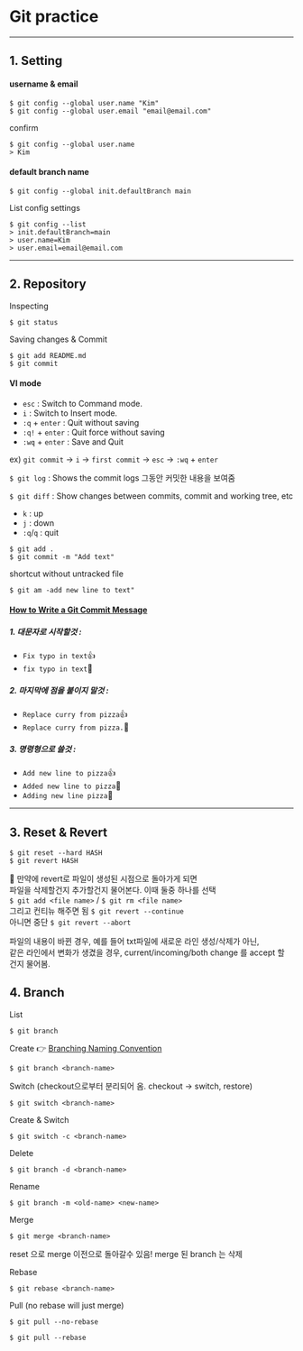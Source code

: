 # Git practice

---

## 1. Setting

#### username & email

```
$ git config --global user.name "Kim"
$ git config --global user.email "email@email.com"
```

confirm

```
$ git config --global user.name
> Kim
```

#### default branch name

```
$ git config --global init.defaultBranch main
```

List config settings

```
$ git config --list
> init.defaultBranch=main
> user.name=Kim
> user.email=email@email.com
```

---

## 2. Repository

Inspecting

```
$ git status
```

Saving changes & Commit

```
$ git add README.md
$ git commit
```

#### VI mode

- `esc` : Switch to Command mode.
- `i` : Switch to Insert mode.
- `:q` + `enter` : Quit without saving
- `:q!` + `enter` : Quit force without saving
- `:wq` + `enter` : Save and Quit

ex) `git commit` -> `i` -> `first commit` -> `esc` -> `:wq` + `enter`

`$ git log` : Shows the commit logs 그동안 커밋한 내용을 보여줌

`$ git diff` : Show changes between commits, commit and working tree, etc

- `k` : up
- `j` : down
- `:q`/`q` : quit

```
$ git add .
$ git commit -m "Add text"
```

shortcut without untracked file

```
$ git am -add new line to text"
```

#### [How to Write a Git Commit Message](https://cbea.ms/git-commit/)

##### 1. 대문자로 시작할것 :

- `Fix typo in text`👍
- `fix typo in text`🚫

##### 2. 마지막에 점을 붙이지 말것 :

- `Replace curry from pizza`👍
- `Replace curry from pizza.`🚫

##### 3. 명령형으로 쓸것 :

- `Add new line to pizza`👍
- `Added new line to pizza`🚫
- `Adding new line pizza`🚫

---

## 3. Reset & Revert

```
$ git reset --hard HASH
$ git revert HASH
```

📝 만약에 revert로 파일이 생성된 시점으로 돌아가게 되면  
파일을 삭제할건지 추가할건지 물어본다. 이때 둘중 하나를 선택  
`$ git add <file name>` / `$ git rm <file name>`  
그리고 컨티뉴 해주면 됨
`$ git revert --continue`  
아니면 중단
`$ git revert --abort`

파일의 내용이 바뀐 경우, 예를 들어 txt파일에 새로운 라인 생성/삭제가 아닌,  
같은 라인에서 변화가 생겼을 경우, current/incoming/both change 를 accept 할 건지 물어봄.

## 4. Branch

List

```
$ git branch
```

Create 👉 [Branching Naming Convention](https://codingsight.com/git-branching-naming-convention-best-practices/)

```
$ git branch <branch-name>
```

Switch (checkout으로부터 분리되어 옴. checkout -> switch, restore)

```
$ git switch <branch-name>
```

Create & Switch

```
$ git switch -c <branch-name>
```

Delete

```
$ git branch -d <branch-name>
```

Rename

```
$ git branch -m <old-name> <new-name>
```

Merge

```
$ git merge <branch-name>
```

reset 으로 merge 이전으로 돌아갈수 있음!
merge 된 branch 는 삭제

Rebase

```
$ git rebase <branch-name>
```

Pull (no rebase will just merge)

```
$ git pull --no-rebase
```

```
$ git pull --rebase
```
